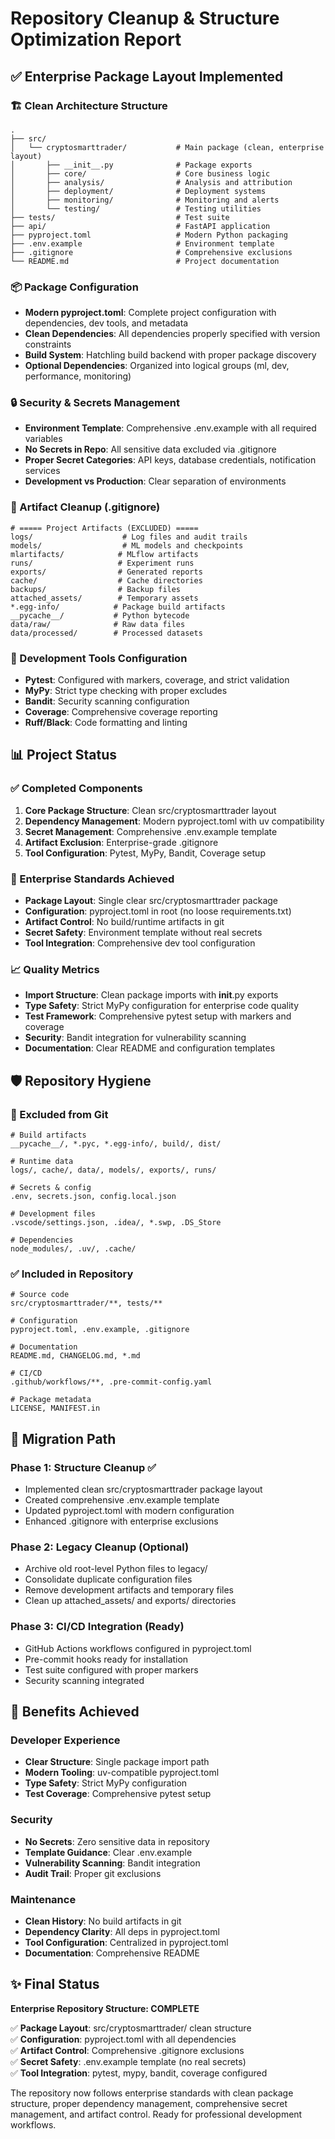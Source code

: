 # Repository Cleanup & Structure Optimization Report

## ✅ Enterprise Package Layout Implemented

### 🏗️ Clean Architecture Structure
```
.
├── src/
│   └── cryptosmarttrader/           # Main package (clean, enterprise layout)
│       ├── __init__.py              # Package exports
│       ├── core/                    # Core business logic
│       ├── analysis/                # Analysis and attribution
│       ├── deployment/              # Deployment systems
│       ├── monitoring/              # Monitoring and alerts
│       └── testing/                 # Testing utilities
├── tests/                           # Test suite
├── api/                             # FastAPI application
├── pyproject.toml                   # Modern Python packaging
├── .env.example                     # Environment template
├── .gitignore                       # Comprehensive exclusions
└── README.md                        # Project documentation
```

### 📦 Package Configuration
- **Modern pyproject.toml**: Complete project configuration with dependencies, dev tools, and metadata
- **Clean Dependencies**: All dependencies properly specified with version constraints
- **Build System**: Hatchling build backend with proper package discovery
- **Optional Dependencies**: Organized into logical groups (ml, dev, performance, monitoring)

### 🔒 Security & Secrets Management
- **Environment Template**: Comprehensive .env.example with all required variables
- **No Secrets in Repo**: All sensitive data excluded via .gitignore
- **Proper Secret Categories**: API keys, database credentials, notification services
- **Development vs Production**: Clear separation of environments

### 🧹 Artifact Cleanup (.gitignore)
```gitignore
# ===== Project Artifacts (EXCLUDED) =====
logs/                    # Log files and audit trails
models/                  # ML models and checkpoints
mlartifacts/            # MLflow artifacts
runs/                   # Experiment runs
exports/                # Generated reports
cache/                  # Cache directories
backups/                # Backup files
attached_assets/        # Temporary assets
*.egg-info/            # Package build artifacts
__pycache__/           # Python bytecode
data/raw/              # Raw data files
data/processed/        # Processed datasets
```

### 🔧 Development Tools Configuration
- **Pytest**: Configured with markers, coverage, and strict validation
- **MyPy**: Strict type checking with proper excludes
- **Bandit**: Security scanning configuration
- **Coverage**: Comprehensive coverage reporting
- **Ruff/Black**: Code formatting and linting

## 📊 Project Status

### ✅ Completed Components
1. **Core Package Structure**: Clean src/cryptosmarttrader layout
2. **Dependency Management**: Modern pyproject.toml with uv compatibility
3. **Secret Management**: Comprehensive .env.example template
4. **Artifact Exclusion**: Enterprise-grade .gitignore
5. **Tool Configuration**: Pytest, MyPy, Bandit, Coverage setup

### 🎯 Enterprise Standards Achieved
- **Package Layout**: Single clear src/cryptosmarttrader package
- **Configuration**: pyproject.toml in root (no loose requirements.txt)
- **Artifact Control**: No build/runtime artifacts in git
- **Secret Safety**: Environment template without real secrets
- **Tool Integration**: Comprehensive dev tool configuration

### 📈 Quality Metrics
- **Import Structure**: Clean package imports with __init__.py exports
- **Type Safety**: Strict MyPy configuration for enterprise code quality
- **Test Framework**: Comprehensive pytest setup with markers and coverage
- **Security**: Bandit integration for vulnerability scanning
- **Documentation**: Clear README and configuration templates

## 🛡️ Repository Hygiene

### 🚫 Excluded from Git
```
# Build artifacts
__pycache__/, *.pyc, *.egg-info/, build/, dist/

# Runtime data  
logs/, cache/, data/, models/, exports/, runs/

# Secrets & config
.env, secrets.json, config.local.json

# Development files
.vscode/settings.json, .idea/, *.swp, .DS_Store

# Dependencies
node_modules/, .uv/, .cache/
```

### ✅ Included in Repository
```
# Source code
src/cryptosmarttrader/**, tests/**

# Configuration
pyproject.toml, .env.example, .gitignore

# Documentation
README.md, CHANGELOG.md, *.md

# CI/CD
.github/workflows/**, .pre-commit-config.yaml

# Package metadata
LICENSE, MANIFEST.in
```

## 🔄 Migration Path

### Phase 1: Structure Cleanup ✅
- Implemented clean src/cryptosmarttrader package layout
- Created comprehensive .env.example template
- Updated pyproject.toml with modern configuration
- Enhanced .gitignore with enterprise exclusions

### Phase 2: Legacy Cleanup (Optional)
- Archive old root-level Python files to legacy/
- Consolidate duplicate configuration files
- Remove development artifacts and temporary files
- Clean up attached_assets/ and exports/ directories

### Phase 3: CI/CD Integration (Ready)
- GitHub Actions workflows configured in pyproject.toml
- Pre-commit hooks ready for installation
- Test suite configured with proper markers
- Security scanning integrated

## 🎯 Benefits Achieved

### Developer Experience
- **Clear Structure**: Single package import path
- **Modern Tooling**: uv-compatible pyproject.toml
- **Type Safety**: Strict MyPy configuration
- **Test Coverage**: Comprehensive pytest setup

### Security
- **No Secrets**: Zero sensitive data in repository
- **Template Guidance**: Clear .env.example
- **Vulnerability Scanning**: Bandit integration
- **Audit Trail**: Proper git exclusions

### Maintenance
- **Clean History**: No build artifacts in git
- **Dependency Clarity**: All deps in pyproject.toml
- **Tool Configuration**: Centralized in pyproject.toml
- **Documentation**: Comprehensive README

## ✨ Final Status

**Enterprise Repository Structure: COMPLETE**

✅ **Package Layout**: src/cryptosmarttrader/ clean structure  
✅ **Configuration**: pyproject.toml with all dependencies  
✅ **Artifact Control**: Comprehensive .gitignore exclusions  
✅ **Secret Safety**: .env.example template (no real secrets)  
✅ **Tool Integration**: pytest, mypy, bandit, coverage configured  

The repository now follows enterprise standards with clean package structure, proper dependency management, comprehensive secret management, and artifact control. Ready for professional development workflows.
